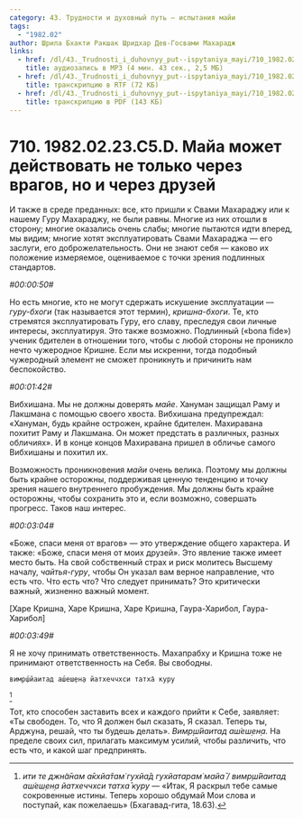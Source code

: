 ```yaml
---
category: 43. Трудности и духовный путь — испытания майи
tags:
  - "1982.02"
author: Шрила Бхакти Ракшак Шридхар Дев-Госвами Махарадж
links:
  - href: /dl/43._Trudnosti_i_duhovnyy_put--ispytaniya_mayi/710_1982.02.23.C5.D_SridharMj_Maja_mozhet_dejstvovat_ne_tolko_cherez_vragov_no_i_cherez_druzej.mp3
    title: аудиозапись в MP3 (4 мин. 43 сек., 2,5 МБ)
  - href: /dl/43._Trudnosti_i_duhovnyy_put--ispytaniya_mayi/710_1982.02.23.C5.D_SridharMj_Maja_mozhet_dejstvovat_ne_tolko_cherez_vragov_no_i_cherez_druzej.rtf
    title: транскрипцию в RTF (72 КБ)
  - href: /dl/43._Trudnosti_i_duhovnyy_put--ispytaniya_mayi/710_1982.02.23.C5.D_SridharMj_Maja_mozhet_dejstvovat_ne_tolko_cherez_vragov_no_i_cherez_druzej.pdf
    title: транскрипцию в PDF (143 КБ)
---
```


# 710. 1982.02.23.C5.D. Майа может действовать не только через врагов, но и через друзей

И также в среде преданных: все, кто пришли к Свами Махараджу или к нашему Гуру Махараджу, не были равны. Многие из них отошли в сторону; многие оказались очень слабы; многие пытаются идти вперед, мы видим; многие хотят эксплуатировать Свами Махараджа — его заслуги, его доброжелательность. Они не знают себя — каково их положение измеряемое, оцениваемое с точки зрения подлинных стандартов.

*#00:00:50#*

Но есть многие, кто не могут сдержать искушение эксплуатации — *гуру-бхоги* (так называется этот термин), *кришна-бхоги*. Те, кто стремятся эксплуатировать Гуру, его славу, преследуя свои личные интересы, эксплуатируя. Это также возможно. Подлинный («bona fide») ученик бдителен в отношении того, чтобы с любой стороны не проникло нечто чужеродное Кришне. Если мы искренни, тогда подобный чужеродный элемент не сможет проникнуть и причинить нам беспокойство.

*#00:01:42#*

Вибхишана. Мы не должны доверять *майе*. Хануман защищал Раму и Лакшмана с помощью своего хвоста. Вибхишана предупреждал: «Хануман, будь крайне острожен, крайне бдителен. Махиравана похитит Раму и Лакшмана. Он может предстать в различных, разных обличиях». И в конце концов Махиравана пришел в обличье самого Вибхишаны и похитил их.

Возможность проникновения *майи* очень велика. Поэтому мы должны быть крайне осторожны, поддерживая ценную тенденцию и точку зрения нашего внутреннего пробуждения. Мы должны быть крайне осторожны, чтобы сохранить это и, если возможно, совершать прогресс. Таков наш интерес.

*#00:03:04#*

«Боже, спаси меня от врагов» — это утверждение общего характера. И также: «Боже, спаси меня от моих друзей». Это явление также имеет место быть. На свой собственный страх и риск молитесь Высшему началу, *чайтья-гуру*, чтобы Он указал вам верное направление, что есть что. Что есть что? Что следует принимать? Это критически важный, жизненно важный момент.

[Харе Кришна, Харе Кришна, Харе Кришна, Гаура-Харибол, Гаура-Харибол]

*#00:03:49#*

Я не хочу принимать ответственность. Махапрабху и Кришна тоже не принимают ответственность на Себя. Вы свободны.

    вимр̣ш́йаитад аш́еш̣ен̣а йатхеччхси татха̄ куру
[^_ftn1]

Тот, кто способен заставить всех и каждого прийти к Себе, заявляет: «Ты свободен. То, что Я должен был сказать, Я сказал. Теперь ты, Арджуна, решай, что ты будешь делать». *Вимр̣ш́йаитад аш́еш̣ен̣а.* На пределе своих сил, прилагать максимум усилий, чтобы различить, что есть что, и какой шаг предпринять.



[^_ftn1]: *ити те джн̃а̄нам а̄кхйа̄там̇ гухйа̄д гухйатарам̇ майа̄ / вимр̣ш́йаитад аш́еш̣ен̣а йатхеччхси татха̄ куру* — «Итак, Я раскрыл тебе самые сокровенные истины. Теперь хорошо обдумай Мои слова и поступай, как пожелаешь» (Бхагавад-гита, 18.63).

